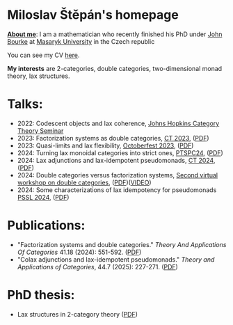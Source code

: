 # Miloslav Štěpán's homepage


**<u>About me</u>**: I am a mathematician who recently finished his PhD under [John Bourke](https://www.math.muni.cz/~bourkej/) at [Masaryk University](https://www.sci.muni.cz/en) in the Czech republic

You can see my CV [here](Files/cv_stepan.pdf).

**My interests** are 2-categories, double categories, two-dimensional monad theory, lax structures. 

# Talks:

- 2022: Codescent objects and lax coherence, [Johns Hopkins Category Theory Seminar](https://math.jhu.edu/~eriehl/ct/)
- 2023: Factorization systems as double categories, [CT 2023](https://sites.uclouvain.be/ct2023/), ([PDF](Files/2023.07%20CT23%20Slides.pdf))
- 2023: Quasi-limits and lax flexibility, [Octoberfest 2023](https://richardblute.ca/octoberfest-2023/), ([PDF](Files/2023.10%20Octoberfest%20Slides.pdf))
- 2024: Turning lax monoidal categories into strict ones, [PTSPC24](https://www.ioc.ee/~cneste/ptspc-workshop/2024.html), ([PDF](Files/2024.03%20PTSPC%20Slides.pdf))
- 2024: Lax adjunctions and lax-idempotent pseudomonads, [CT 2024](https://www.usc.gal/regaca/ct2024/), ([PDF](Files/2024.06%20CT24%20Slides.pdf))
- 2024: Double categories versus factorization systems, [Second virtual workshop on double categories](https://bryceclarke.github.io/virtual-double-categories-workshop/), ([PDF](Files/2024.10.21%20VDBLW24%20Slides.pdf))([VIDEO](https://www.youtube.com/watch?v=DntOQL8DAKA))
- 2024: Some characterizations of lax idempotency for pseudomonads [PSSL 2024](https://dutchcats.github.io/PSSL-2024/), ([PDF](Files/2024.15.11%20PSSL109%20Slides.pdf))

# Publications:
- "Factorization systems and double categories." *Theory And Applications Of Categories* 41.18 (2024): 551-592. ([PDF](http://www.tac.mta.ca/tac/volumes/41/18/41-18abs.html))
- "Colax adjunctions and lax-idempotent pseudomonads." *Theory and Applications of Categories*, 44.7 (2025): 227-271. ([PDF](http://www.tac.mta.ca/tac/volumes/44/7/44-07abs.html))

# PhD thesis:
- Lax structures in 2-category theory ([PDF](https://is.muni.cz/auth/th/qlooc/MiloslavPhD.pdf))
